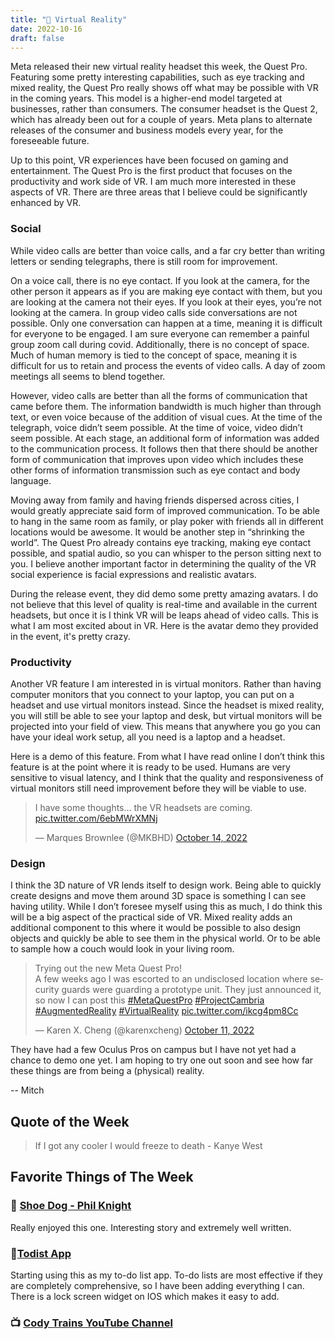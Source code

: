 ```yaml
---
title: "🥽 Virtual Reality"
date: 2022-10-16
draft: false
---
```


Meta released their new virtual reality headset this week, the Quest Pro. Featuring some pretty interesting capabilities, such as eye tracking and mixed reality, the Quest Pro really shows off what may be possible with VR in the coming years. This model is a higher-end model targeted at businesses, rather than consumers. The consumer headset is the Quest 2, which has already been out for a couple of years. Meta plans to alternate releases of the consumer and business models every year, for the foreseeable future.

Up to this point, VR experiences have been focused on gaming and entertainment. The Quest Pro is the first product that focuses on the productivity and work side of VR. I am much more interested in these aspects of VR. There are three areas that I believe could be significantly enhanced by VR.

### Social

While video calls are better than voice calls, and a far cry better than writing letters or sending telegraphs, there is still room for improvement.

On a voice call, there is no eye contact. If you look at the camera, for the other person it appears as if you are making eye contact with them, but you are looking at the camera not their eyes. If you look at their eyes, you’re not looking at the camera. In group video calls side conversations are not possible. Only one conversation can happen at a time, meaning it is difficult for everyone to be engaged. I am sure everyone can remember a painful group zoom call during covid. Additionally, there is no concept of space. Much of human memory is tied to the concept of space, meaning it is difficult for us to retain and process the events of video calls. A day of zoom meetings all seems to blend together.

However, video calls are better than all the forms of communication that came before them. The information bandwidth is much higher than through text, or even voice because of the addition of visual cues. At the time of the telegraph, voice didn’t seem possible. At the time of voice, video didn’t seem possible. At each stage, an additional form of information was added to the communication process. It follows then that there should be another form of communication that improves upon video which includes these other forms of information transmission such as eye contact and body language.

Moving away from family and having friends dispersed across cities, I would greatly appreciate said form of improved communication. To be able to hang in the same room as family, or play poker with friends all in different locations would be awesome. It would be another step in “shrinking the world”. The Quest Pro already contains eye tracking, making eye contact possible, and spatial audio, so you can whisper to the person sitting next to you. I believe another important factor in determining the quality of the VR social experience is facial expressions and realistic avatars.

During the release event, they did demo some pretty amazing avatars. I do not believe that this level of quality is real-time and available in the current headsets, but once it is I think VR will be leaps ahead of video calls. This is what I am most excited about in VR. Here is the avatar demo they provided in the event, it's pretty crazy.

### Productivity

Another VR feature I am interested in is virtual monitors. Rather than having computer monitors that you connect to your laptop, you can put on a headset and use virtual monitors instead. Since the headset is mixed reality, you will still be able to see your laptop and desk, but virtual monitors will be projected into your field of view. This means that anywhere you go you can have your ideal work setup, all you need is a laptop and a headset.

Here is a demo of this feature. From what I have read online I don’t think this feature is at the point where it is ready to be used. Humans are very sensitive to visual latency, and I think that the quality and responsiveness of virtual monitors still need improvement before they will be viable to use.

<blockquote class="twitter-tweet"><p lang="en" dir="ltr">I have some thoughts... the VR headsets are coming. <a href="https://t.co/6ebMWrXMNj">pic.twitter.com/6ebMWrXMNj</a></p>&mdash; Marques Brownlee (@MKBHD) <a href="https://twitter.com/MKBHD/status/1580917421757587456?ref_src=twsrc%5Etfw">October 14, 2022</a></blockquote> <script async src="https://platform.twitter.com/widgets.js" charset="utf-8"></script>

### Design

I think the 3D nature of VR lends itself to design work. Being able to quickly create designs and move them around 3D space is something I can see having utility. While I don’t foresee myself using this as much, I do think this will be a big aspect of the practical side of VR. Mixed reality adds an additional component to this where it would be possible to also design objects and quickly be able to see them in the physical world. Or to be able to sample how a couch would look in your living room.

<blockquote class="twitter-tweet"><p lang="en" dir="ltr">Trying out the new Meta Quest Pro! <br>A few weeks ago I was escorted to an undisclosed location where security guards were guarding a prototype unit. They just announced it, so now I can post this <a href="https://twitter.com/hashtag/MetaQuestPro?src=hash&amp;ref_src=twsrc%5Etfw">#MetaQuestPro</a> <a href="https://twitter.com/hashtag/ProjectCambria?src=hash&amp;ref_src=twsrc%5Etfw">#ProjectCambria</a> <a href="https://twitter.com/hashtag/AugmentedReality?src=hash&amp;ref_src=twsrc%5Etfw">#AugmentedReality</a> <a href="https://twitter.com/hashtag/VirtualReality?src=hash&amp;ref_src=twsrc%5Etfw">#VirtualReality</a> <a href="https://t.co/ikcg4pm8Cc">pic.twitter.com/ikcg4pm8Cc</a></p>&mdash; Karen X. Cheng (@karenxcheng) <a href="https://twitter.com/karenxcheng/status/1579918354067820544?ref_src=twsrc%5Etfw">October 11, 2022</a></blockquote> <script async src="https://platform.twitter.com/widgets.js" charset="utf-8"></script>

They have had a few Oculus Pros on campus but I have not yet had a chance to demo one yet. I am hoping to try one out soon and see how far these things are from being a (physical) reality.

-- Mitch

## Quote of the Week

> If I got any cooler I would freeze to death - Kanye West

## Favorite Things of The Week

### 📗 [Shoe Dog - Phil Knight](https://www.goodreads.com/book/show/27220736-shoe-dog)

Really enjoyed this one. Interesting story and extremely well written.

### 📱[Todist App](https://todoist.com/app/)

Starting using this as my to-do list app. To-do lists are most effective if they are completely comprehensive, so I have been adding everything I can. There is a lock screen widget on IOS which makes it easy to add.

### 📺 [Cody Trains YouTube Channel](https://www.youtube.com/channel/UC1zrPxxLTkfQdbwdn6lJQ7w)
